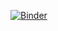 [![Binder](https://mybinder.org/badge_logo.svg)](https://mybinder.org/v2/gh/ch-aubry/nsi-juminer/HEAD?labpath=ep-2023.ipynb)

